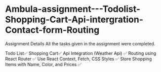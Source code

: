 ﻿# Ambula-assignment---Todolist-Shopping-Cart-Api-intergration-Contact-form-Routing
Assignment Details
All the tasks given in the assignment were completed.

Todo List✅
Shopping Cart✅
Api Integration (Weather Api) ✅
Routing using React Router ✅
Use React Context, Fetch, CSS Styles ✅
Store Shopping Items with Name, Color, and Prices ✅
